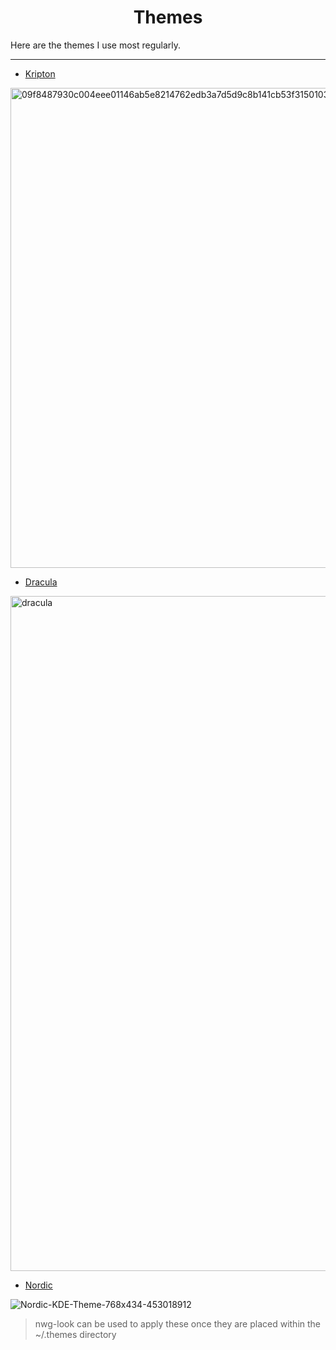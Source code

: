 <h1 align=center>
  Themes
</h1>

Here are the themes I use most regularly.

---

- [Kripton](https://www.gnome-look.org/p/1365372)

<p>
  <img width="1366" height="768" alt="09f8487930c004eee01146ab5e8214762edb3a7d5d9c8b141cb53f3150103b8866571" src="https://github.com/user-attachments/assets/da1d8201-1ac9-4bdf-b0e9-a49898ca3c22" />
</p>

- [Dracula](https://www.gnome-look.org/p/1687249)

<p>
  <img width="1920" height="1080" alt="dracula" src="https://github.com/user-attachments/assets/87fafc9e-6f3e-4970-82f9-6db80be9ce12" />
</p>

- [Nordic](https://www.gnome-look.org/p/1267246)

<p>

![Nordic-KDE-Theme-768x434-453018912](https://github.com/user-attachments/assets/cb7a86f4-0229-40e3-8adb-15a9adee8419)

</p>

> nwg-look can be used to apply these once they are placed within the ~/.themes directory
